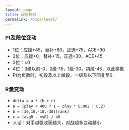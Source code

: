 ```yaml
---
layout: page
title: 段位规则
permalink: /docs/level/
---
```


### Pt及段位变动

- 1位：应援+45，替补+60，正选+75，ACE+90
- 2位：应援+0，替补+15，正选+30，ACE+45
- 3位：±0
- 4位：3级以前-0，2级-15，1级-30，初段-45，以此类推
- Pt为负数时，初段及以上掉段，一级及以下回复至0

### R量变动

- `delta = a * (b + c)`
- `a = (play < 400 ? 1 - play * 0.002 : 0.2)`
- `b = [30,10,-10,-30][rank]`
- `c = (avgR - myR) / 40`
- 人话：对手越强收获越大，对战越多变动越小



